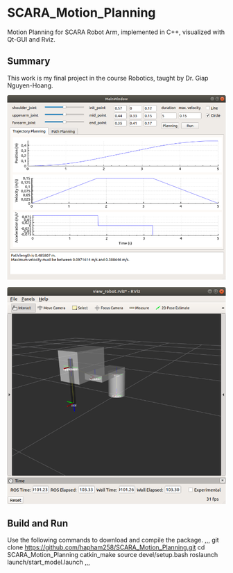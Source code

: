 # SCARA_Motion_Planning
Motion Planning for SCARA Robot Arm, implemented in C++, visualized with Qt-GUI and Rviz.

## Summary
This work is my final project in the course Robotics, taught by Dr. Giap Nguyen-Hoang.

<p align="center">
  <img src="GUI.png" width="600" alt="accessibility text">
</p>
<p align="center">
  <img src="Rviz.png" width="600" alt="accessibility text">
</p>

## Build and Run
Use the following commands to download and compile the package.
,,,
git clone https://github.com/hapham258/SCARA_Motion_Planning.git
cd SCARA_Motion_Planning
catkin_make
source devel/setup.bash
roslaunch launch/start_model.launch
,,,
